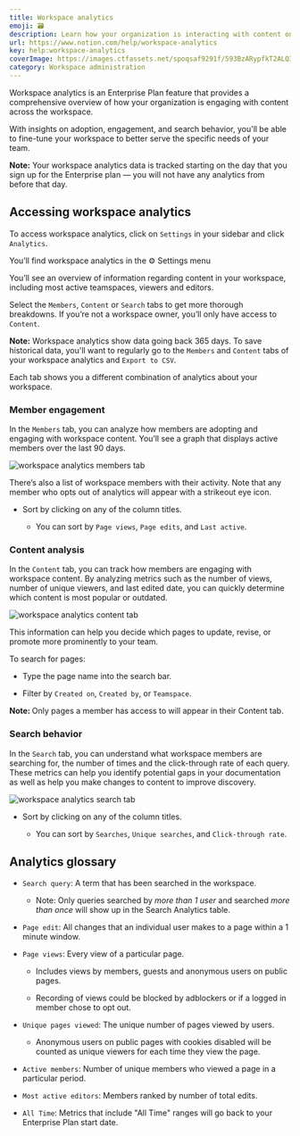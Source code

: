 ```yaml
---
title: Workspace analytics
emoji: 🗃
description: Learn how your organization is interacting with content on your workspace 🗃
url: https://www.notion.com/help/workspace-analytics
key: help:workspace-analytics
coverImage: https://images.ctfassets.net/spoqsaf9291f/593BzARypfkT2ALQ3ZGFU1/18f8351a980635587f46b7b8d12fc0aa/Workspace_analytics.png
category: Workspace administration
---
```


Workspace analytics is an Enterprise Plan feature that provides a comprehensive overview of how your organization is engaging with content across the workspace.

With insights on adoption, engagement, and search behavior, you'll be able to fine-tune your workspace to better serve the specific needs of your team.

**Note:** Your workspace analytics data is tracked starting on the day that you sign up for the Enterprise plan <!-- -->— you will not have any analytics from before that day.

## Accessing workspace analytics

To access workspace analytics, click on `Settings` in your sidebar and click `Analytics`.

[](//videos.ctfassets.net/spoqsaf9291f/3BghKmn4vnGsie8awyTvpy/c41c40afc4bd850ae0f5c9d20d8ceea4/open_analytics.mp4)

You’ll find workspace analytics in the ⚙️ Settings menu

You’ll see an overview of information regarding content in your workspace, including most active teamspaces, viewers and editors.

Select the `Members`, `Content` or `Search` tabs to get more thorough breakdowns. If you’re not a workspace owner, you’ll only have access to `Content`.

**Note:** Workspace analytics show data going back 365 days. To save historical data, you'll want to regularly go to the `Members` and `Content` tabs of your workspace analytics and `Export to CSV`.

[](//videos.ctfassets.net/spoqsaf9291f/7qEZ5WcXnoNnVOMFFWYEkC/5c809df3a135d364627b7bf265116200/analyticstabs.mp4)

Each tab shows you a different combination of analytics about your workspace.

### Member engagement

In the `Members` tab, you can analyze how members are adopting and engaging with workspace content. You’ll see a graph that displays active members over the last 90 days.

![workspace analytics members tab](https://images.ctfassets.net/spoqsaf9291f/7cP1mrii3VGbIOy9BJEWl2/f4dde8760588bbfa6196e8688b02508b/members_tab.png)

There’s also a list of workspace members with their activity. Note that any member who opts out of analytics will appear with a strikeout eye icon.

* Sort by clicking on any of the column titles.

  * You can sort by `Page views`, `Page edits`, and `Last active`.

### Content analysis

In the `Content` tab, you can track how members are engaging with workspace content. By analyzing metrics such as the number of views, number of unique viewers, and last edited date, you can quickly determine which content is most popular or outdated.

![workspace analytics content tab](https://images.ctfassets.net/spoqsaf9291f/5MWEjIdJ4oTinZBgbLh26M/d1c6c7b5e68426f09286ee3d8bc89ddc/workspace_analytics_content_tab.png)

This information can help you decide which pages to update, revise, or promote more prominently to your team.

To search for pages:

* Type the page name into the search bar.

* Filter by `Created on`, `Created by`, or `Teamspace`.

**Note:&#x20;**&#x4F;nly pages a member has access to will appear in their Content tab.

### Search behavior

In the `Search` tab, you can understand what workspace members are searching for, the number of times and the click-through rate of each query. These metrics can help you identify potential gaps in your documentation as well as help you make changes to content to improve discovery.

![workspace analytics search tab](https://images.ctfassets.net/spoqsaf9291f/1QlHy77ReP4PWeKptuYv5m/d31941499afd576037381b5bba7e98bf/workspace_analytics_search_tab.png)

* Sort by clicking on any of the column titles.

  * You can sort by `Searches`, `Unique searches`, and `Click-through rate`.

## Analytics glossary

* `Search query`: A term that has been searched in the workspace.

  * Note: Only queries searched by *more than 1 user* and searched *more than once&#x20;*&#x77;ill show up in the Search Analytics table.

* `Page edit`: All changes that an individual user makes to a page within a 1 minute window.

* `Page views`: Every view of a particular page.

  * Includes views by members, guests and anonymous users on public pages.

  * Recording of views could be blocked by adblockers or if a logged in member chose to opt out.

* `Unique pages viewed`: The unique number of pages viewed by users.

  * Anonymous users on public pages with cookies disabled will be counted as unique viewers for each time they view the page.

* `Active members`: Number of unique members who viewed a page in a particular period.

* `Most active editors`: Members ranked by number of total edits.

* `All Time`: Metrics that include "All Time" ranges will go back to your Enterprise Plan start date.
